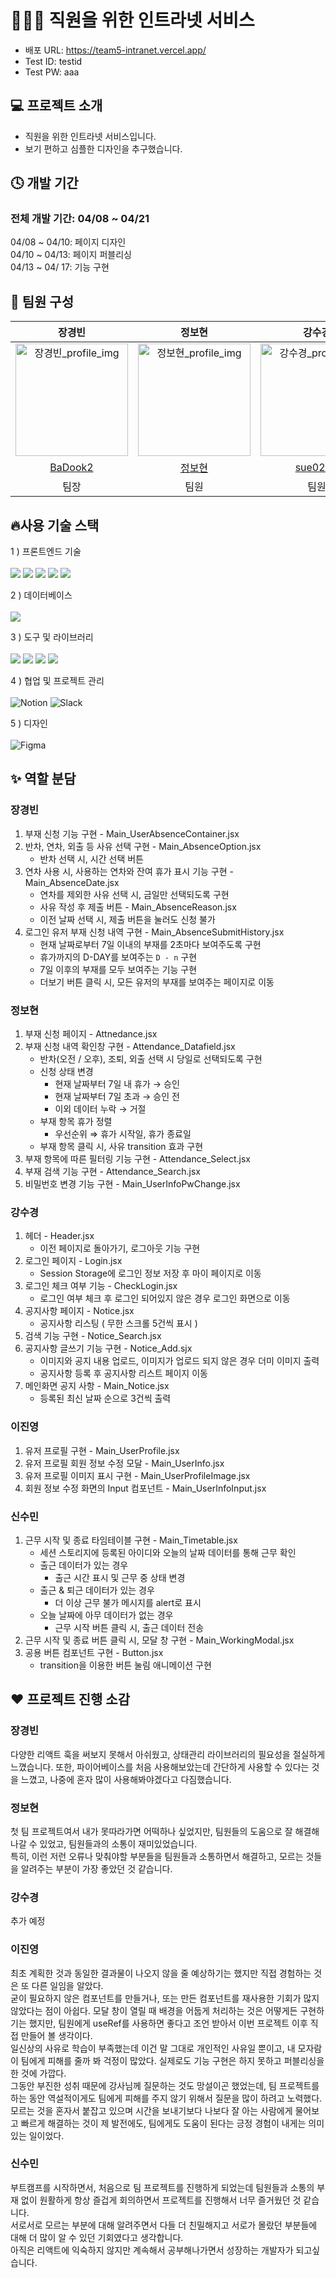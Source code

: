 # 🧑🏻‍💼 직원을 위한 인트라넷 서비스

- 배포 URL: https://team5-intranet.vercel.app/
- Test ID: testid
- Test PW: aaa

## 💻 프로젝트 소개

- 직원을 위한 인트라넷 서비스입니다.
- 보기 편하고 심플한 디자인을 추구했습니다.

## 🕓 개발 기간

### **전체 개발 기간: 04/08 ~  04/21** <br>
04/08 ~ 04/10: 페이지 디자인 <br>
04/10 ~ 04/13: 페이지 퍼블리싱 <br>
04/13 ~ 04/ 17: 기능 구현 <br>

## 🙌 팀원 구성
|**장경빈**|**정보현**|**강수경**|**이진영**|**신수민** |
| :------------------------------------------------------------------------------------------------------------------------------------------------------: | :-------------------------------------------------------------------------------------------------------: | :---------------------------------------------------------------------------------------------------------------------------------------------------------: | :-------------------------------------------------------------------------------------------------------------------------------------------------------------: |:-------------------------------------------------------------------------------------------------------------------------------------------------------------: |
 <img width="180" alt="장경빈_profile_img" src="https://github.com/FastCampus-Toy1/team5_intranet/assets/105346651/2113ce00-9401-4b3a-981a-7d83e43bb7d1"> | <img width="180"  alt="정보현_profile_img" src="https://github.com/FastCampus-Toy1/team5_intranet/assets/105346651/00fbefd1-5d1a-4f23-b659-15f4ee1bda13"> | <img width="180" alt="강수경_profile_img" src="https://github.com/FastCampus-Toy1/team5_intranet/assets/105346651/192a2a66-e4c5-4c6a-8ffe-d36574190518"> | <img width="180" alt="이진영_profile_img" src="https://github.com/FastCampus-Toy1/team5_intranet/assets/105346651/40942804-5f34-48e0-9b41-10106a35a8eb" > | <img width="180" alt="신수민_profile_img" src="https://github.com/FastCampus-Toy1/team5_intranet/assets/105346651/4ac1189e-d538-42c9-8ef9-b5e1480c2a75" > |
| [BaDook2](https://github.com/BaDook2) | [정보현](https://github.com/jeongbohyeoun) | [sue0226](https://github.com/sue0226) | [FE_이진영](https://github.com/holololob) | [soominnnn](https://github.com/soominnnn) |
| 팀장 | 팀원 | 팀원 | 팀원 | 팀원 |

## 🔥사용 기술 스택
1 ) 프론트엔드 기술<br><br>
<img src="https://img.shields.io/badge/html5-E34F26?style=for-the-badge&logo=html5&logoColor=white">
<img src="https://img.shields.io/badge/css-1572B6?style=for-the-badge&logo=css3&logoColor=white">
<img src="https://img.shields.io/badge/javascript-F7DF1E?style=for-the-badge&logo=javascript&logoColor=black">
<img src="https://img.shields.io/badge/React-61DAFB?style=for-the-badge&logo=React&logoColor=black">
<img src="https://img.shields.io/badge/styled components-DB7093?style=for-the-badge&logo=styled-components&logoColor=white">

2 ) 데이터베이스<br><br>
<img src="https://img.shields.io/badge/Firebase-FFCA28?style=for-the-badge&logo=firebase&logoColor=black"/>

3 ) 도구 및 라이브러리<br><br>
<img src="https://img.shields.io/badge/NPM-CB3837?style=for-the-badge&logo=NPM&logoColor=white">
<img src="https://img.shields.io/badge/Git-F05032?style=for-the-badge&logo=git&logoColor=white">
<img src="https://img.shields.io/badge/GitHub-181717?style=for-the-badge&logo=GitHub&logoColor=white">
<img src="https://img.shields.io/badge/Visual_Studio_Code-007ACC?style=for-the-badge&logo=visual-studio-code&logoColor=white"/> 

4 ) 협업 및 프로젝트 관리<br><br>
<img alt="Notion" src="https://img.shields.io/badge/Notion-000000?style=for-the-badge&logo=notion&logoColor=white"/>
<img alt="Slack" src="https://img.shields.io/badge/Slack-4A154B?style=for-the-badge&logo=slack&logoColor=white"/>

5 ) 디자인<br><br>
<img alt="Figma" src="https://img.shields.io/badge/Figma-F24E1E?style=for-the-badge&logo=figma&logoColor=white"/>
## ✨ 역할 분담

### 장경빈
1. 부재 신청 기능 구현 - Main_UserAbsenceContainer.jsx
2. 반차, 연차, 외출 등 사유 선택 구현 - Main_AbsenceOption.jsx
    - 반차 선택 시, 시간 선택 버튼
3. 연차 사용 시, 사용하는 연차와 잔여 휴가 표시 기능 구현 - Main_AbsenceDate.jsx
    - 연차를 제외한 사유 선택 시, 금일만 선택되도록 구현
    - 사유 작성 후 제출 버튼 - Main_AbsenceReason.jsx
    - 이전 날짜 선택 시, 제출 버튼을 눌러도 신청 불가
4. 로그인 유저 부재 신청 내역 구현 - Main_AbsenceSubmitHistory.jsx
    - 현재 날짜로부터 7일 이내의 부재를 2초마다 보여주도록 구현
    - 휴가까지의 D-DAY를 보여주는 `D - n` 구현
    - 7일 이후의 부재를 모두 보여주는 기능 구현
    - 더보기 버튼 클릭 시, 모든 유저의 부재를 보여주는 페이지로 이동

### 정보현
1. 부재 신청 페이지 - Attnedance.jsx
2. 부재 신청 내역 확인창 구현 - Attendance_Datafield.jsx
    - 반차(오전 / 오후), 조퇴, 외출 선택 시 당일로 선택되도록 구현
    - 신청 상태 변경
        - 현재 날짜부터 7일 내 휴가 → 승인
        - 현재 날짜부터 7일 초과 → 승인 전
        - 이외 데이터 누락 → 거절
    - 부재 항목 휴가 정렬
        - 우선순위 ⇒ 휴가 시작일, 휴가 종료일
    - 부재 항목 클릭 시, 사유 transition 효과 구현
3. 부재 항목에 따른 필터링 기능 구현 - Attendance_Select.jsx
4. 부재 검색 기능 구현 - Attendance_Search.jsx
5. 비밀번호 변경 기능 구현 - Main_UserInfoPwChange.jsx

### 강수경
1. 헤더 - Header.jsx
    - 이전 페이지로 돌아가기, 로그아웃 기능 구현
2. 로그인 페이지 - Login.jsx
    - Session Storage에 로그인 정보 저장 후 마이 페이지로 이동
3. 로그인 체크 여부 기능 - CheckLogin.jsx
    - 로그인 여부 체크 후 로그인 되어있지 않은 경우 로그인 화면으로 이동
4. 공지사항 페이지 - Notice.jsx
    - 공지사항 리스팅 ( 무한 스크롤 5건씩 표시 )
5. 검색 기능 구현 - Notice_Search.jsx
6. 공지사항 글쓰기 기능 구현 - Notice_Add.sjx
    - 이미지와 공지 내용 업로드, 이미지가 업로드 되지 않은 경우 더미 이미지 출력
    - 공지사항 등록 후 공지사항 리스트 페이지 이동
7. 메인화면 공지 사항 - Main_Notice.jsx
    - 등록된 최신 날짜 순으로 3건씩 출력
    
### 이진영
1. 유저 프로필 구현 - Main_UserProfile.jsx
2. 유저 프로필 회원 정보 수정 모달 - Main_UserInfo.jsx
3.  유저 프로필 이미지 표시 구현 - Main_UserProfileImage.jsx
4. 회원 정보 수정 화면의 Input 컴포넌트 - Main_UserInfoInput.jsx

### 신수민
1. 근무 시작 및 종료 타임테이블 구현 - Main_Timetable.jsx
    - 세션 스토리지에 등록된 아이디와 오늘의 날짜 데이터를 통해 근무 확인
    - 출근 데이터가 있는 경우
        - 출근 시간 표시 및 근무 중 상태 변경
    - 출근 & 퇴근 데이터가 있는 경우
        - 더 이상 근무 불가 메시지를 alert로 표시
    - 오늘 날짜에 아무 데이터가 없는 경우
        - 근무 시작 버튼 클릭 시, 출근 데이터 전송
2. 근무 시작 및 종료 버튼 클릭 시, 모달 창 구현 - Main_WorkingModal.jsx
3. 공용 버튼 컴포넌트 구현 - Button.jsx
    - transition을 이용한 버튼 눌림 애니메이션 구현

## ❤️ 프로젝트 진행 소감
### 장경빈
다양한 리액트 훅을 써보지 못해서 아쉬웠고, 상태관리 라이브러리의 필요성을 절실하게 느꼈습니다. 또한, 파이어베이스를 처음 사용해보았는데 간단하게 사용할 수 있다는 것을 느꼈고, 나중에 혼자 많이 사용해봐야겠다고 다짐했습니다.

### 정보현
첫 팀 프로젝트여서 내가 못따라가면 어떡하나 싶었지만, 팀원들의 도움으로 잘 해결해나갈 수 있었고, 팀원들과의 소통이 재미있었습니다. <br>
특히, 이런 저런 오류나 맞춰야할 부분들을 팀원들과 소통하면서 해결하고, 모르는 것들을 알려주는 부분이 가장 좋았던 것 같습니다.

### 강수경
추가 예정

### 이진영
최초 계획한 것과 동일한 결과물이 나오지 않을 줄 예상하기는 했지만 직접 경험하는 것은 또 다른 일임을 알았다.<br>
굳이 필요하지 않은 컴포넌트를 만들거나, 또는 만든 컴포넌트를 재사용한 기회가 많지 않았다는 점이 아쉽다.
모달 창이 열릴 때 배경을 어둡게 처리하는 것은 어떻게든 구현하기는 했지만, 팀원에게 useRef를 사용하면 좋다고 조언 받아서 이번 프로젝트 이후 직접 만들어 볼 생각이다.<br>
일신상의 사유로 학습이 부족했는데 이건 말 그대로 개인적인 사유일 뿐이고, 내 모자람이 팀에게 피해를 줄까 봐 걱정이 많았다. 실제로도 기능 구현은 하지 못하고 퍼블리싱을 한 것에 가깝다.<br>
그동안 부진한 성취 때문에 강사님께 질문하는 것도 망설이곤 했었는데, 팀 프로젝트를 하는 동안 역설적이게도 팀에게 피해를 주지 않기 위해서 질문을 많이 하려고 노력했다. 모르는 것을 혼자서 붙잡고 있으며 시간을 보내기보다 나보다 잘 아는 사람에게 물어보고 빠르게 해결하는 것이 제 발전에도, 팀에게도 도움이 된다는 긍정 경험이 내게는 의미 있는 일이었다.

### 신수민
부트캠프를 시작하면서, 처음으로 팀 프로젝트를 진행하게 되었는데 팀원들과 소통의 부재 없이 원활하게 항상 즐겁게 회의하면서 프로젝트를 진행해서 너무 즐거웠던 것 같습니다. <br>
서로서로 모르는 부분에 대해 알려주면서 다들 더 친밀해지고 서로가 몰랐던 부분들에 대해 더 많이 알 수 있던 기회였다고 생각합니다. <br>
아직은 리액트에 익숙하지 않지만 계속해서 공부해나가면서 성장하는 개발자가 되고싶습니다.
